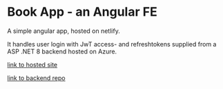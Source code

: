 # Book App - an Angular FE

A simple angular app, hosted on netlify.

It handles user login with JwT access- and refreshtokens supplied from a ASP .NET 8 backend hosted on Azure.

[link to hosted site](https://rrcodetestnetlify.netlify.app/login)

[link to backend repo](https://github.com/Gullbra/RRCodeTest)
